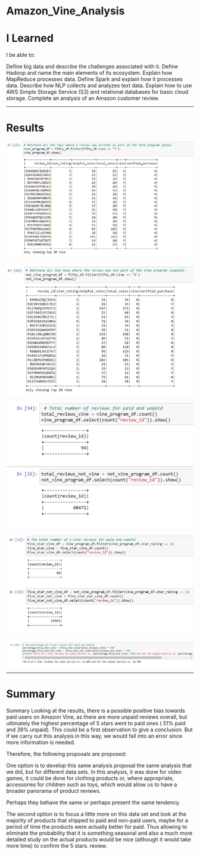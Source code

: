 # Amazon_Vine_Analysis

# I Learned

I be able to:

Define big data and describe the challenges associated with it.
Define Hadoop and name the main elements of its ecosystem.
Explain how MapReduce processes data.
Define Spark and explain how it processes data.
Describe how NLP collects and analyzes text data.
Explain how to use AWS Simple Storage Service (S3) and relational databases for basic cloud storage.
Complete an analysis of an Amazon customer review.

_________________________________________________________________________________________________________________________________________________________________________

# Results

![image](https://github.com/RodrigoCR25/Amazon_Vine_Analysis/blob/main/Total_Rev_Vine.png)

![image](https://github.com/RodrigoCR25/Amazon_Vine_Analysis/blob/main/Total_Rev_not_Vine.png)

![image](https://github.com/RodrigoCR25/Amazon_Vine_Analysis/blob/main/Total_Rev_Vine_df.png)

![image](https://github.com/RodrigoCR25/Amazon_Vine_Analysis/blob/main/Five_Star_Vine.png)

![image](https://github.com/RodrigoCR25/Amazon_Vine_Analysis/blob/main/Porcentage.png)

_______________________________________________________________________________________________________________________________________________________________________

# Summary

Summary
Looking at the results, there is a possible positive bias towards paid users on Amazon Vine, as there are more unpaid reviews overall, but ultimately the highest percentage of 5 stars went to paid ones ( 51% paid and 39% unpaid). This could be a first observation to give a conclusion. But if we carry out this analysis in this way, we would fall into an error since more information is needed.

Therefore, the following proposals are proposed:

One option is to develop this same analysis proposal the same analysis that we did, but for different data sets. In this analysis, it was done for video games, it could be done for clothing products or, where appropriate, accessories for children such as toys, which would allow us to have a broader panorama of product reviews.

Perhaps they behave the same or perhaps present the same tendency.

The second option is to focus a little more on this data set and look at the majority of products that shipped to paid and non-paid users, maybe for a period of time the products were actually better for paid. Thus allowing to eliminate the probability that it is something seasonal and also a much more detailed study on the actual products would be nice (although it would take more time) to confirm the 5 stars. review.
